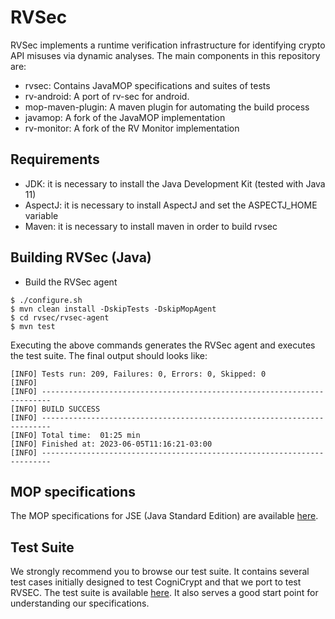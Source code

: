 # RVSec

RVSec implements a runtime verification infrastructure 
for identifying crypto API misuses via dynamic analyses. 
The main components in this repository are:

   * rvsec: Contains JavaMOP specifications and suites of tests
   * rv-android: A port of rv-sec for android. 
   * mop-maven-plugin: A maven plugin for automating the build process
   * javamop: A fork of the JavaMOP implementation
   * rv-monitor: A fork of the RV Monitor implementation

## Requirements

   * JDK: it is necessary to install the Java Development Kit (tested with Java 11) 
   * AspectJ: it is necessary to install AspectJ and set the ASPECTJ_HOME variable
   * Maven: it is necessary to install maven in order to build rvsec
   
## Building RVSec (Java)

   * Build the RVSec agent
   
```
$ ./configure.sh
$ mvn clean install -DskipTests -DskipMopAgent
$ cd rvsec/rvsec-agent
$ mvn test
```

Executing the above commands generates the RVSec agent and executes the 
test suite. The final output should looks like: 

```
[INFO] Tests run: 209, Failures: 0, Errors: 0, Skipped: 0
[INFO] 
[INFO] ------------------------------------------------------------------------
[INFO] BUILD SUCCESS
[INFO] ------------------------------------------------------------------------
[INFO] Total time:  01:25 min
[INFO] Finished at: 2023-06-05T11:16:21-03:00
[INFO] ------------------------------------------------------------------------
```

## MOP specifications 

The MOP specifications for JSE (Java Standard Edition) are available [here](https://github.com/PAMunb/rvsec/tree/master/rvsec/rvsec-agent/src/main/mop). 

## Test Suite

We strongly recommend you to browse our test suite. It contains several test cases 
initially designed to test CogniCrypt and that we port to test RVSEC. 
The test suite is available [here](https://github.com/PAMunb/rvsec/tree/master/rvsec/rvsec-agent/src/test/java/br/unb/cic/mop/bench01). It also serves a good start point for understanding our 
specifications. 

   
